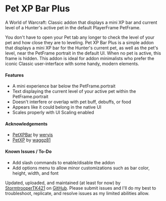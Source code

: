 # Pet XP Bar Plus
A World of Warcraft: Classic addon that displays a mini XP bar and current level of a Hunter's active pet in the default PlayerFrame PetFrame.

You don't have to open your Pet tab any longer to check the level of your pet and how close they are to leveling. Pet XP Bar Plus is a simple addon that displays a mini XP bar for the Hunter's current pet, as well as the pet's level, near the PetFrame portrait in the default UI. When no pet is active, this frame is hidden. This addon is ideal for addon minimalists who prefer the iconic Classic user-interface with some handy, modern elements.

<h4>Features</h4>

- A mini experience bar below the PetFrame.portrait
- Text displaying the current level of your active pet within the PetFrame.portrait
- Doesn't interfere or overlap with pet buff, debuffs, or food
- Appears like it could belong in the native UI
- Scales properly with UI Scaling enabled

<h4>Acknowledgements</h4>

- [PetXPBar](https://www.curseforge.com/wow/addons/petxpbar) by [weryis](https://legacy.curseforge.com/members/weryis/projects)
- [PetXP](https://www.curseforge.com/wow/addons/petxp) by [waggz81](https://legacy.curseforge.com/members/waggz81/projects)

<h4>Known Issues / To-Do</h4>

- Add slash commands to enable/disable the addon
- Add options menu to allow minor customizations such as bar color, height, width, and font

Updated, uploaded, and maintained (at least for now) by [StormtrooperTK421](https://discordapp.com/users/237746068844969994) on [GitHub](https://github.com/DustinChecketts/PetXPBarPlus). Please submit issues and I'll do my best to troubleshoot, replicate, and resolve issues as my limited abilities allow.
